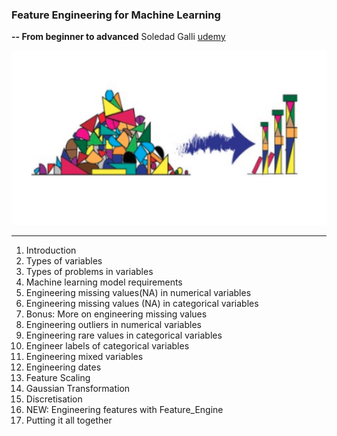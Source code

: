 ### Feature Engineering for Machine Learning
**-- From beginner to advanced**
Soledad Galli [udemy](https://www.udemy.com/feature-engineering-for-machine-learning/)

![](Slides/cover.png)
___

1. Introduction
2. Types of variables
3. Types of problems in variables
4. Machine learning model requirements
5. Engineering missing values(NA) in numerical variables
6. Engineering missing values (NA) in categorical variables
7. Bonus: More on engineering missing values
8. Engineering outliers in numerical variables
9. Engineering rare values in categorical variables
10. Engineer labels of categorical variables
11. Engineering mixed variables
12. Engineering dates
13. Feature Scaling
14. Gaussian Transformation
15. Discretisation
16. NEW: Engineering features with Feature_Engine
17. Putting it all together
